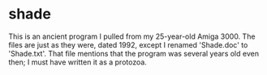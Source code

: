 # shade

This is an ancient program I pulled from my 25-year-old
Amiga 3000. The files are just as they were, dated 1992,
except I renamed 'Shade.doc' to 'Shade.txt'. That file
mentions that the program was several years old even then;
I must have written it as a protozoa.
